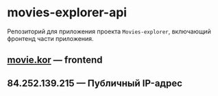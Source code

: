 # movies-explorer-api
Репозиторий для приложения проекта `Movies-explorer`, включающий фронтенд части приложения.

## [movie.kor](https://movie.kor.nomoredomains.icu) — frontend
## 84.252.139.215 — Публичный IP-адрес
